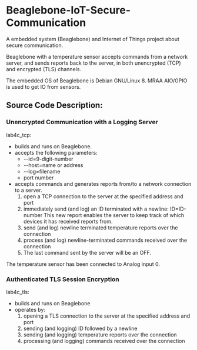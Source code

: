# Beaglebone-IoT-Secure-Communication
A embedded system (Beaglebone) and Internet of Things project about secure communication. 

Beaglebone with a temperature sensor accepts commands from a network server, and sends reports back to the server, in both unencrypted (TCP) and encrypted (TLS) channels.

The embedded OS of Beaglebone is Debian GNU/Linux 8. MRAA AIO/GPIO is used to get IO from sensors.

## Source Code Description:
### Unencrypted Communication with a Logging Server
lab4c_tcp:
* builds and runs on Beaglebone.
* accepts the following parameters:
  * --id=9-digit-number
  * --host=name or address
  * --log=filename
  * port number
* accepts commands and generates reports from/to a network connection to a server.
  1. open a TCP connection to the server at the specified address and port
  2. immediately send (and log) an ID terminated with a newline: ID=ID-number 
This new report enables the server to keep track of which devices it has received reports from.
  3. send (and log) newline terminated temperature reports over the connection
  4. process (and log) newline-terminated commands received over the connection
  5. The last command sent by the server will be an OFF.

The temperature sensor has been connected to Analog input 0.

### Authenticated TLS Session Encryption
lab4c_tls:
* builds and runs on Beaglebone
* operates by:
  1. opening a TLS connection to the server at the specified address and port
  2. sending (and logging) ID followed by a newline
  3. sending (and logging) temperature reports over the connection
  4. processing (and logging) commands received over the connection

